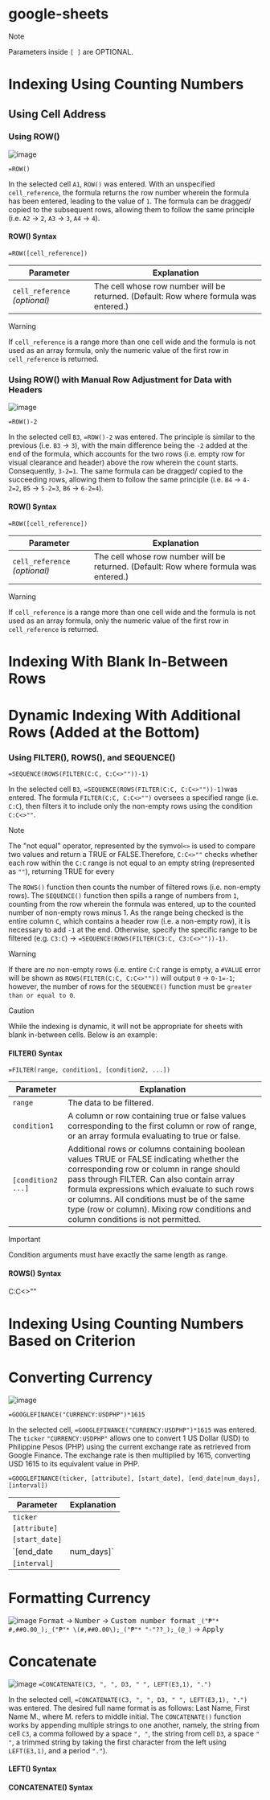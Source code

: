 # google-sheets

> [!NOTE]
> Parameters inside `[ ]` are OPTIONAL.

# Indexing Using Counting Numbers

## Using Cell Address

### Using ROW()

![image](https://github.com/user-attachments/assets/b25eeb86-833a-481f-9054-af2e5ddcb9b8)

`=ROW()`

In the selected cell `A1`, `ROW()` was entered. With an unspecified `cell_reference`, the formula returns the row number wherein the formula has been entered, leading to the value of `1`. The formula can be dragged/ copied to the subsequent rows, allowing them to follow the same principle (i.e. `A2` → `2`, `A3` → `3`, `A4` → `4`).

#### ROW() Syntax

```
=ROW([cell_reference])
```
|Parameter| Explanation |
| -------- | ----------- |
| `cell_reference` *(optional)* | The cell whose row number will be returned. (Default: Row where formula was entered.) |

> [!WARNING]
> If `cell_reference` is a range more than one cell wide and the formula is not used as an array formula, only the numeric value of the first row in `cell_reference` is returned.

### Using ROW() with Manual Row Adjustment for Data with Headers
![image](https://github.com/user-attachments/assets/445f926f-11a4-4f0b-8fed-a8b719031bd1)

`=ROW()-2`

In the selected cell `B3`, `=ROW()-2` was entered. The principle is similar to the previous (i.e. `B3` → `3`), with the main difference being the `-2` added at the end of the formula, which accounts for the two rows (i.e. empty row for visual clearance and header) above the row wherein the count starts. Consequently, `3-2=1`. The same formula can be dragged/ copied to the succeeding rows, allowing them to follow the same principle (i.e. `B4` → `4-2=2`, `B5` → `5-2=3`, `B6` → `6-2=4`).

#### ROW() Syntax

```
=ROW([cell_reference])
```
|Parameter| Explanation |
| -------- | ----------- |
| `cell_reference` *(optional)* | The cell whose row number will be returned. (Default: Row where formula was entered.) |

> [!WARNING]
> If `cell_reference` is a range more than one cell wide and the formula is not used as an array formula, only the numeric value of the first row in `cell_reference` is returned.

# Indexing With Blank In-Between Rows 

# Dynamic Indexing With Additional Rows (Added at the Bottom)

### Using FILTER(), ROWS(), and SEQUENCE()

`=SEQUENCE(ROWS(FILTER(C:C, C:C<>""))-1)`

In the selected cell `B3`, `=SEQUENCE(ROWS(FILTER(C:C, C:C<>""))-1)`was entered. The formula `FILTER(C:C, C:C<>"")` oversees a specified range (i.e. `C:C`), then filters it to include only the non-empty rows using the condition `C:C<>""`. 

> [!NOTE]
> The "not equal" operator, represented by the symvol`<>` is used to compare two values and return a TRUE or FALSE.Therefore, `C:C<>""` checks whether each row within the `C:C` range is not equal to an empty string (represented as `""`), returning TRUE for every 

The `ROWS()` function then counts the number of filtered rows (i.e. non-empty rows). The `SEQUENCE()` function then spills a range of numbers from `1`, counting from the row wherein the formula was entered, up to the counted number of non-empty rows minus 1. As the range being checked is the entire column `C`, which contains a header row (i.e. a non-empty row), it is necessary to add `-1` at the end. Otherwise, specify the specific range to be filtered (e.g. `C3:C`) → `=SEQUENCE(ROWS(FILTER(C3:C, C3:C<>""))-1)`.

> [!WARNING]
> If there are *no* non-empty rows (i.e. entire `C:C` range is empty, a `#VALUE` error will be shown as `ROWS(FILTER(C:C, C:C<>""))` will output `0` → `0-1=-1`; however, the number of rows for the `SEQUENCE()` function must be `greater than or equal to 0`.

> [!CAUTION]
> While the indexing is dynamic, it will not be appropriate for sheets with blank in-between cells. Below is an example:

#### FILTER() Syntax
```
=FILTER(range, condition1, [condition2, ...])
```

|Parameter| Explanation |
| -------- | ----------- |
`range` | The data to be filtered. |
`condition1` | A column or row containing true or false values corresponding to the first column or row of range, or an array formula evaluating to true or false. |
`[condition2 ...]` | Additional rows or columns containing boolean values TRUE or FALSE indicating whether the corresponding row or column in range should pass through FILTER. Can also contain array formula expressions which evaluate to such rows or columns. All conditions must be of the same type (row or column). Mixing row conditions and column conditions is not permitted. |

> [!IMPORTANT]
> Condition arguments must have exactly the same length as range.

#### ROWS() Syntax


C:C<>""

# Indexing Using Counting Numbers Based on Criterion 

# Converting Currency
![image](https://github.com/user-attachments/assets/c4b668bb-074b-4aea-87bc-5f724c12927d)

`=GOOGLEFINANCE("CURRENCY:USDPHP")*1615`

In the selected cell, `=GOOGLEFINANCE("CURRENCY:USDPHP")*1615` was entered. The `ticker` `"CURRENCY:USDPHP"` allows one to convert 1 US Dollar (USD) to Philippine Pesos (PHP) using the current exchange rate as retrieved from Google Finance. The exchange rate is then multiplied by 1615, converting USD 1615 to its equivalent value in PHP.

```
=GOOGLEFINANCE(ticker, [attribute], [start_date], [end_date|num_days], [interval])
```

|Parameter| Explanation |
| -------- | ----------- |
|`ticker`| |
|`[attribute]`| |
|`[start_date]`| |
|`[end_date|num_days]`| |
|`[interval]`| |


# Formatting Currency
![image](https://github.com/user-attachments/assets/229728c2-e153-41ef-9493-6370ff7fc226)
<kbd>Format</kbd> → <kbd>Number</kbd> → <kbd>Custom number format</kbd> `_("₱"* #,##0.00_);_("₱"* \(#,##0.00\);_("₱"* "-"??_);_(@_)` → <kbd>Apply</kbd>

# Concatenate

![image](https://github.com/user-attachments/assets/94060d56-b0f8-4942-a04a-e6a05af4e375)
`=CONCATENATE(C3, ", ", D3, " ", LEFT(E3,1), ".")`

In the selected cell, `=CONCATENATE(C3, ", ", D3, " ", LEFT(E3,1), ".")` was entered. The desired full name format is as follows: Last Name, First Name M., where M. refers to middle initial. The `CONCATENATE()` function works by appending multiple strings to one another, namely, the string from cell `C3`, a comma followed by a space `", "`, the string from cell `D3`, a space `" "`, a trimmed string by taking the first character from the left using `LEFT(E3,1)`, and a period `"."`).

#### LEFT() Syntax

#### CONCATENATE() Syntax

